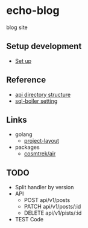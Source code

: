 # echo-blog

blog site

## Setup development

- [Set up](./docs/dev.md)

## Reference

- [api directory structure](./api/docs/directory_structure.md)
- [sql-boiler setting](./api/docs/sql_boiler.md)

## Links

- golang
  - [project-layout](https://github.com/golang-standards/project-layout)
- packages
  - [cosmtrek/air](https://github.com/cosmtrek/air)

## TODO

- Split handler by version
- API
  - POST api/v1/posts
  - PATCH api/v1/posts/:id
  - DELETE api/v1/pists/:id
- TEST Code
